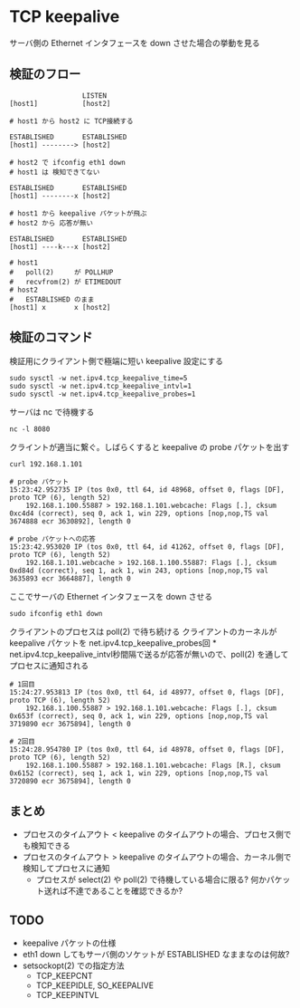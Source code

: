 # TCP keepalive

サーバ側の Ethernet インタフェースを down させた場合の挙動を見る

## 検証のフロー

```
                  LISTEN
[host1]           [host2]

# host1 から host2 に TCP接続する

ESTABLISHED       ESTABLISHED
[host1] --------> [host2]

# host2 で ifconfig eth1 down
# host1 は 検知できてない

ESTABLISHED       ESTABLISHED
[host1] --------x [host2]

# host1 から keepalive パケットが飛ぶ
# host2 から 応答が無い

ESTABLISHED       ESTABLISHED
[host1] ----k---x [host2]

# host1
#   poll(2)     が POLLHUP
#   recvfrom(2) が ETIMEDOUT
# host2
#   ESTABLISHED のまま
[host1] x       x [host2]
```

## 検証のコマンド

検証用にクライアント側で極端に短い keepalive 設定にする

```
sudo sysctl -w net.ipv4.tcp_keepalive_time=5
sudo sysctl -w net.ipv4.tcp_keepalive_intvl=1
sudo sysctl -w net.ipv4.tcp_keepalive_probes=1
```

サーバは nc で待機する

```
nc -l 8080
```

クライントが適当に繋ぐ。しばらくすると keepalive の probe パケットを出す

```
curl 192.168.1.101

# probe パケット
15:23:42.952735 IP (tos 0x0, ttl 64, id 48968, offset 0, flags [DF], proto TCP (6), length 52)
    192.168.1.100.55887 > 192.168.1.101.webcache: Flags [.], cksum 0xc4d4 (correct), seq 0, ack 1, win 229, options [nop,nop,TS val 3674888 ecr 3630892], length 0

# probe パケットへの応答
15:23:42.953020 IP (tos 0x0, ttl 64, id 41262, offset 0, flags [DF], proto TCP (6), length 52)
    192.168.1.101.webcache > 192.168.1.100.55887: Flags [.], cksum 0xd84d (correct), seq 1, ack 1, win 243, options [nop,nop,TS val 3635893 ecr 3664887], length 0
```

ここでサーバの Ethernet インタフェースを down させる

```
sudo ifconfig eth1 down
```

クライアントのプロセスは poll(2) で待ち続ける
クライアントのカーネルが keepalive パケットを net.ipv4.tcp_keepalive_probes回 * net.ipv4.tcp_keepalive_intvl秒間隔で送るが応答が無いので、poll(2) を通してプロセスに通知される

```
# 1回目
15:24:27.953813 IP (tos 0x0, ttl 64, id 48977, offset 0, flags [DF], proto TCP (6), length 52)
    192.168.1.100.55887 > 192.168.1.101.webcache: Flags [.], cksum 0x653f (correct), seq 0, ack 1, win 229, options [nop,nop,TS val 3719890 ecr 3675894], length 0

# 2回目
15:24:28.954780 IP (tos 0x0, ttl 64, id 48978, offset 0, flags [DF], proto TCP (6), length 52)
    192.168.1.100.55887 > 192.168.1.101.webcache: Flags [R.], cksum 0x6152 (correct), seq 1, ack 1, win 229, options [nop,nop,TS val 3720890 ecr 3675894], length 0
```

## まとめ

 * プロセスのタイムアウト < keepalive のタイムアウトの場合、プロセス側でも検知できる
 * プロセスのタイムアウト > keepalive のタイムアウトの場合、カーネル側で検知してプロセスに通知
   * プロセスが select(2) や poll(2) で待機している場合に限る? 何かパケット送れば不達であることを確認できるか?

## TODO

 * keepalive パケットの仕様
 * eth1 down してもサーバ側のソケットが ESTABLISHED なままなのは何故?
 * setsockopt(2) での指定方法
   * TCP_KEEPCNT
   * TCP_KEEPIDLE, SO_KEEPALIVE
   * TCP_KEEPINTVL


